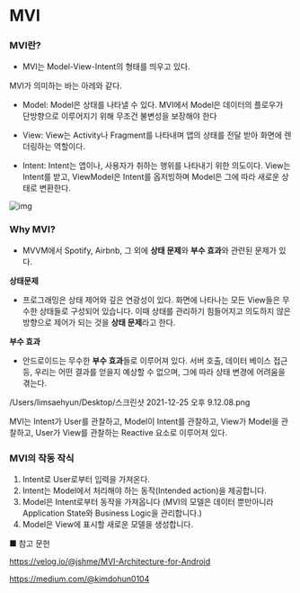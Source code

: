 # MVI



### MVI란?

* MVI는 Model-View-Intent의 형태를 띄우고 있다.



MVI가 의미하는 바는 아레와 같다.

* Model: Model은 상태를 나타낼 수 있다. MVI에서 Model은 데이터의 플로우가 단방향으로 이루어지기 위해 무조건 불변성을 보장해야 한다
* View: View는 Activity나 Fragment를 나타내며 앱의 상태를 전달 받아 화면에 렌더링하는 역할이다.

* Intent: Intent는 앱이나, 사용자가 취하는 행위를 나타내기 위한 의도이다. View는 Intent를 받고, ViewModel은 Intent를 옵저빙하며 Model은 그에 따라 새로운 상태로 변환한다.

![img](https://media.vlpt.us/images/jshme/post/4c180926-e2d1-4bfc-859e-ba97647e6465/image.png)



### Why MVI?

* MVVM에서 Spotify, Airbnb, 그 외에 **상태 문제**와 **부수 효과**와 관련된 문제가 있다.



**상태문제**

* 프로그래밍은 상태 제어와 깊은 연광성이 있다. 화면에 나타나는 모든 View들은 무수한 상태들로 구성되어 있습니다. 이때 상태를 관리하기 힘들어지고 의도하지 않은 방향으로 제어가 되는 것을 **상태 문제**라고 한다.



**부수 효과**

* 안드로이드는 무수한 **부수 효과**들로 이루어져 있다. 서버 호출, 데이터 베이스 접근 등, 우리는 어떤 결과를 얻을지 예상할 수 없으며, 그에 따라 상태 변경에 어려움을 겪는다.

/Users/limsaehyun/Desktop/스크린샷 2021-12-25 오후 9.12.08.png

MVI는 Intent가 User를 관찰하고, Model이 Intent를 관찰하고, View가 Model을 관찰하고, User가 View를 관찰하는 Reactive 요소로 이루어져 있다.

### MVI의 작동 작식  

1. Intent로 User로부터 입력을 가져온다.
2. Intent는 Model에서 처리해야 하는 동작(Intended action)을 제공합니다.
3. Model은 Intent로부터 동작을 가져옵니다
(MVI의 모델은 데이터 뿐만아니라 Application State와 Business Logic을 관리합니다.)
4. Model은 View에 표시할 새로운 모델을 생성합니다.




■ 참고 문헌

https://velog.io/@jshme/MVI-Architecture-for-Android

https://medium.com/@kimdohun0104

